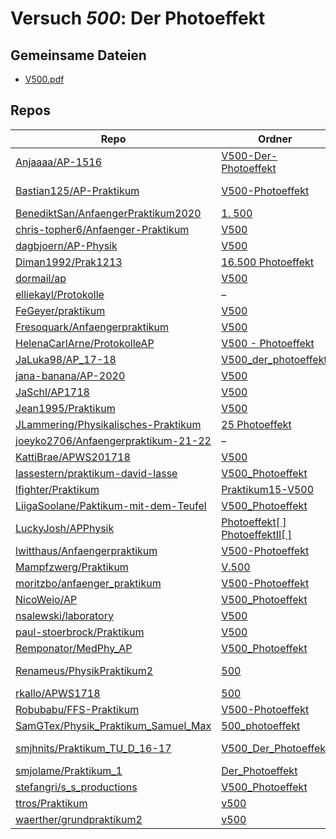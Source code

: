 # Versuch *500*: Der Photoeffekt

## Gemeinsame Dateien
- [V500.pdf](https://docs.google.com/viewer?url=https://raw.githubusercontent.com/BenediktSan/AnfaengerPraktikum2020/main/Versuche%20Semester%20IV/1.%20500/V500.pdf)

## Repos

|                                        Repo                                        |                                                                                         Ordner                                                                                          |                                                                                                                                                                                   PDFs                                                                                                                                                                                   |
|------------------------------------------------------------------------------------|-----------------------------------------------------------------------------------------------------------------------------------------------------------------------------------------|--------------------------------------------------------------------------------------------------------------------------------------------------------------------------------------------------------------------------------------------------------------------------------------------------------------------------------------------------------------------------|
|[Anjaaaa/AP-1516](../repo/Anjaaaa/AP-1516)                                          |[V500-Der-Photoeffekt](https://github.com/anjabeck/AP-1516/tree/master/V500-Der-Photoeffekt)                                                                                             |–                                                                                                                                                                                                                                                                                                                                                                         |
|[Bastian125/AP-Praktikum](../repo/Bastian125/AP-Praktikum)                          |[V500-Photoeffekt](https://github.com/Bastian125/AP/tree/master/V500-Photoeffekt)                                                                                                        |[500 - Photoeffekt.pdf](https://docs.google.com/viewer?url=https://raw.githubusercontent.com/Bastian125/AP-Praktikum/master/Versuche/500%20-%20Photoeffekt.pdf)                                                                                                                                                                                                           |
|[BenediktSan/AnfaengerPraktikum2020](../repo/BenediktSan/AnfaengerPraktikum2020)    |[1. 500](https://github.com/BenediktSan/AnfaengerPraktikum2020/tree/main/Versuche%20Semester%20IV/1.%20500)                                                                              |[V500.pdf](https://docs.google.com/viewer?url=https://raw.githubusercontent.com/BenediktSan/AnfaengerPraktikum2020/main/Versuche%20Semester%20IV/1.%20500/V500.pdf)                                                                                                                                                                                                       |
|[chris-topher6/Anfaenger-Praktikum](../repo/chris-topher6/Anfaenger-Praktikum)      |[V500](https://github.com/chris-topher6/Anfaenger-Praktikum/tree/master/V500)                                                                                                            |–                                                                                                                                                                                                                                                                                                                                                                         |
|[dagbjoern/AP-Physik](../repo/dagbjoern/AP-Physik)                                  |[V500](https://github.com/dagbjoern/AP-Physik/tree/master/V500)                                                                                                                          |–                                                                                                                                                                                                                                                                                                                                                                         |
|[Diman1992/Prak1213](../repo/Diman1992/Prak1213)                                    |[16.500 Photoeffekt](https://github.com/Diman1992/Prak1213/tree/master/16.500%20Photoeffekt)                                                                                             |–                                                                                                                                                                                                                                                                                                                                                                         |
|[dormail/ap](../repo/dormail/ap)                                                    |[V500](https://github.com/dormail/ap/tree/main/V500)                                                                                                                                     |–                                                                                                                                                                                                                                                                                                                                                                         |
|[elliekayl/Protokolle](../repo/elliekayl/Protokolle)                                |–                                                                                                                                                                                        |[V500_Photoeffekt.pdf](https://docs.google.com/viewer?url=https://raw.githubusercontent.com/elliekayl/Protokolle/master/V400-703/V500_Photoeffekt.pdf)                                                                                                                                                                                                                    |
|[FeGeyer/praktikum](../repo/FeGeyer/praktikum)                                      |[V500](https://github.com/FeGeyer/praktikum/tree/master/4_Semester/V500)                                                                                                                 |[V500.pdf](https://docs.google.com/viewer?url=https://raw.githubusercontent.com/FeGeyer/praktikum/master/4_Semester/PDF-Dateien/V500.pdf)                                                                                                                                                                                                                                 |
|[Fresoquark/Anfaengerpraktikum](../repo/Fresoquark/Anfaengerpraktikum)              |[V500](https://github.com/Fresoquark/Anfaengerpraktikum/tree/master/V500)                                                                                                                |–                                                                                                                                                                                                                                                                                                                                                                         |
|[HelenaCarlArne/ProtokolleAP](../repo/HelenaCarlArne/ProtokolleAP)                  |[V500 - Photoeffekt](https://github.com/HelenaCarlArne/ProtokolleAP/tree/master/V500%20-%20Photoeffekt)                                                                                  |–                                                                                                                                                                                                                                                                                                                                                                         |
|[JaLuka98/AP_17-18](../repo/JaLuka98/AP_17-18)                                      |[V500_der_photoeffekt](https://github.com/JaLuka98/AP_17-18/tree/master/V500_der_photoeffekt)                                                                                            |–                                                                                                                                                                                                                                                                                                                                                                         |
|[jana-banana/AP-2020](../repo/jana-banana/AP-2020)                                  |[V500](https://github.com/jana-banana/AP-2020/tree/main/we%20did%20that/V500)                                                                                                            |–                                                                                                                                                                                                                                                                                                                                                                         |
|[JaSchl/AP1718](../repo/JaSchl/AP1718)                                              |[V500](https://github.com/JaSchl/AP1718/tree/master/V500)                                                                                                                                |[V500.pdf](https://docs.google.com/viewer?url=https://raw.githubusercontent.com/JaSchl/AP1718/master/V500/V500.pdf)                                                                                                                                                                                                                                                       |
|[Jean1995/Praktikum](../repo/Jean1995/Praktikum)                                    |[V500](https://github.com/Jean1995/Praktikum/tree/master/V500)                                                                                                                           |[V500.pdf](https://docs.google.com/viewer?url=https://raw.githubusercontent.com/Jean1995/Praktikum/master/Protokolle_Fertig/V500.pdf)                                                                                                                                                                                                                                     |
|[JLammering/Physikalisches-Praktikum](../repo/JLammering/Physikalisches-Praktikum)  |[25 Photoeffekt](https://github.com/JLammering/Physikalisches-Praktikum/tree/master/25%20Photoeffekt)                                                                                    |–                                                                                                                                                                                                                                                                                                                                                                         |
|[joeyko2706/Anfaengerpraktikum-21-22](../repo/joeyko2706/Anfaengerpraktikum-21-22)  |–                                                                                                                                                                                        |[v500.pdf](https://docs.google.com/viewer?url=https://raw.githubusercontent.com/joeyko2706/Anfaengerpraktikum-21-22/main/Protokolle/v500.pdf)                                                                                                                                                                                                                             |
|[KattiBrae/APWS201718](../repo/KattiBrae/APWS201718)                                |[V500](https://github.com/KattiBrae/APWS201718/tree/master/AP2/V500)                                                                                                                     |–                                                                                                                                                                                                                                                                                                                                                                         |
|[lassestern/praktikum-david-lasse](../repo/lassestern/praktikum-david-lasse)        |[V500_Photoeffekt](https://github.com/lassestern/praktikum-david-lasse/tree/master/V500_Photoeffekt)                                                                                     |–                                                                                                                                                                                                                                                                                                                                                                         |
|[lfighter/Praktikum](../repo/lfighter/Praktikum)                                    |[Praktikum15-V500](https://github.com/lfighter/Praktikum/tree/master/Praktikum15-V500)                                                                                                   |–                                                                                                                                                                                                                                                                                                                                                                         |
|[LiigaSoolane/Paktikum-mit-dem-Teufel](../repo/LiigaSoolane/Paktikum-mit-dem-Teufel)|[V500_Photoeffekt](https://github.com/LiigaSoolane/Paktikum-mit-dem-Teufel/tree/main/V500_Photoeffekt)                                                                                   |–                                                                                                                                                                                                                                                                                                                                                                         |
|[LuckyJosh/APPhysik](../repo/LuckyJosh/APPhysik)                                    |[Photoeffekt[ ]](https://github.com/LuckyJosh/APPhysik/tree/master/Photoeffekt%5B%20%5D)<br/>[PhotoeffektII[ ]](https://github.com/LuckyJosh/APPhysik/tree/master/PhotoeffektII%5B%20%5D)|–                                                                                                                                                                                                                                                                                                                                                                         |
|[lwitthaus/Anfaengerpraktikum](../repo/lwitthaus/Anfaengerpraktikum)                |[V500-Photoeffekt](https://github.com/lwitthaus/Anfaengerpraktikum/tree/master/V500-Photoeffekt)                                                                                         |–                                                                                                                                                                                                                                                                                                                                                                         |
|[Mampfzwerg/Praktikum](../repo/Mampfzwerg/Praktikum)                                |[V.500](https://github.com/Mampfzwerg/Praktikum/tree/master/V.500)                                                                                                                       |[main.pdf](https://docs.google.com/viewer?url=https://raw.githubusercontent.com/Mampfzwerg/Praktikum/master/V.500/latex-template/main.pdf)                                                                                                                                                                                                                                |
|[moritzbo/anfaenger_praktikum](../repo/moritzbo/anfaenger_praktikum)                |[V500-Photoeffekt](https://github.com/moritzbo/anfaenger_praktikum/tree/main/V500-Photoeffekt)                                                                                           |–                                                                                                                                                                                                                                                                                                                                                                         |
|[NicoWeio/AP](../repo/NicoWeio/AP)                                                  |[V500_Photoeffekt](https://github.com/NicoWeio/AP/tree/gh-pages/V500_Photoeffekt)                                                                                                        |[main.pdf](https://docs.google.com/viewer?url=https://raw.githubusercontent.com/NicoWeio/AP/gh-pages/V500_Photoeffekt/build/main.pdf)                                                                                                                                                                                                                                     |
|[nsalewski/laboratory](../repo/nsalewski/laboratory)                                |[V500](https://github.com/nsalewski/laboratory/tree/master/V500)                                                                                                                         |–                                                                                                                                                                                                                                                                                                                                                                         |
|[paul-stoerbrock/Praktikum](../repo/paul-stoerbrock/Praktikum)                      |[V500](https://github.com/paul-stoerbrock/Praktikum/tree/master/V500)                                                                                                                    |–                                                                                                                                                                                                                                                                                                                                                                         |
|[Remponator/MedPhy_AP](../repo/Remponator/MedPhy_AP)                                |[V500_Photoeffekt](https://github.com/Remponator/MedPhy_AP/tree/master/V500_Photoeffekt)                                                                                                 |[Main.pdf](https://docs.google.com/viewer?url=https://raw.githubusercontent.com/Remponator/MedPhy_AP/master/V500_Photoeffekt/Main.pdf)                                                                                                                                                                                                                                    |
|[Renameus/PhysikPraktikum2](../repo/Renameus/PhysikPraktikum2)                      |[500](https://github.com/Renameus/PhysikPraktikum2/tree/master/Versuche/500)                                                                                                             |[protokoll.pdf](https://docs.google.com/viewer?url=https://raw.githubusercontent.com/Renameus/PhysikPraktikum2/master/Versuche/500/protokoll.pdf)<br/>[V500.pdf](https://docs.google.com/viewer?url=https://raw.githubusercontent.com/Renameus/PhysikPraktikum2/master/Versuche/500/V500.pdf)                                                                             |
|[rkallo/APWS1718](../repo/rkallo/APWS1718)                                          |[500](https://github.com/rkallo/APWS1718/tree/master/500)                                                                                                                                |[main.pdf](https://docs.google.com/viewer?url=https://raw.githubusercontent.com/rkallo/APWS1718/master/500/main.pdf)                                                                                                                                                                                                                                                      |
|[Robubabu/FFS-Praktikum](../repo/Robubabu/FFS-Praktikum)                            |[V500-Photoeffekt](https://github.com/Robubabu/FFS-Praktikum/tree/master/V500-Photoeffekt)                                                                                               |[V500.pdf](https://docs.google.com/viewer?url=https://raw.githubusercontent.com/Robubabu/FFS-Praktikum/master/Versuchs_pdfs/SS/V500.pdf)                                                                                                                                                                                                                                  |
|[SamGTex/Physik_Praktikum_Samuel_Max](../repo/SamGTex/Physik_Praktikum_Samuel_Max)  |[500_photoeffekt](https://github.com/SamGTex/Physik_Praktikum_Samuel_Max/tree/master/500_photoeffekt)                                                                                    |–                                                                                                                                                                                                                                                                                                                                                                         |
|[smjhnits/Praktikum_TU_D_16-17](../repo/smjhnits/Praktikum_TU_D_16-17)              |[V500_Der_Photoeffekt](https://github.com/smjhnits/Praktikum_TU_D_16-17/tree/master/Anf%C3%A4ngerpraktikum/Protokolle/V500_Der_Photoeffekt)                                              |[V500.pdf](https://docs.google.com/viewer?url=https://raw.githubusercontent.com/smjhnits/Praktikum_TU_D_16-17/master/Anf%C3%A4ngerpraktikum/Fertige%20Protokolle/V500.pdf)<br/>[V500.pdf](https://docs.google.com/viewer?url=https://raw.githubusercontent.com/smjhnits/Praktikum_TU_D_16-17/master/Anf%C3%A4ngerpraktikum/Protokolle/V500_Der_Photoeffekt/build/V500.pdf)|
|[smjolame/Praktikum_1](../repo/smjolame/Praktikum_1)                                |[Der_Photoeffekt](https://github.com/smjolame/Praktikum_1/tree/master/Der_Photoeffekt)                                                                                                   |[V500.pdf](https://docs.google.com/viewer?url=https://raw.githubusercontent.com/smjolame/Praktikum_1/master/Der_Photoeffekt/V500.pdf)                                                                                                                                                                                                                                     |
|[stefangri/s_s_productions](../repo/stefangri/s_s_productions)                      |[V500_Photoeffekt](https://github.com/stefangri/s_s_productions/tree/master/PHY341/V500_Photoeffekt)                                                                                     |–                                                                                                                                                                                                                                                                                                                                                                         |
|[ttros/Praktikum](../repo/ttros/Praktikum)                                          |[v500](https://github.com/ttros/Praktikum/tree/main/Protokolle/v500)                                                                                                                     |–                                                                                                                                                                                                                                                                                                                                                                         |
|[waerther/grundpraktikum2](../repo/waerther/grundpraktikum2)                        |[v500](https://github.com/waerther/grundpraktikum2/tree/master/v500)                                                                                                                     |–                                                                                                                                                                                                                                                                                                                                                                         |
